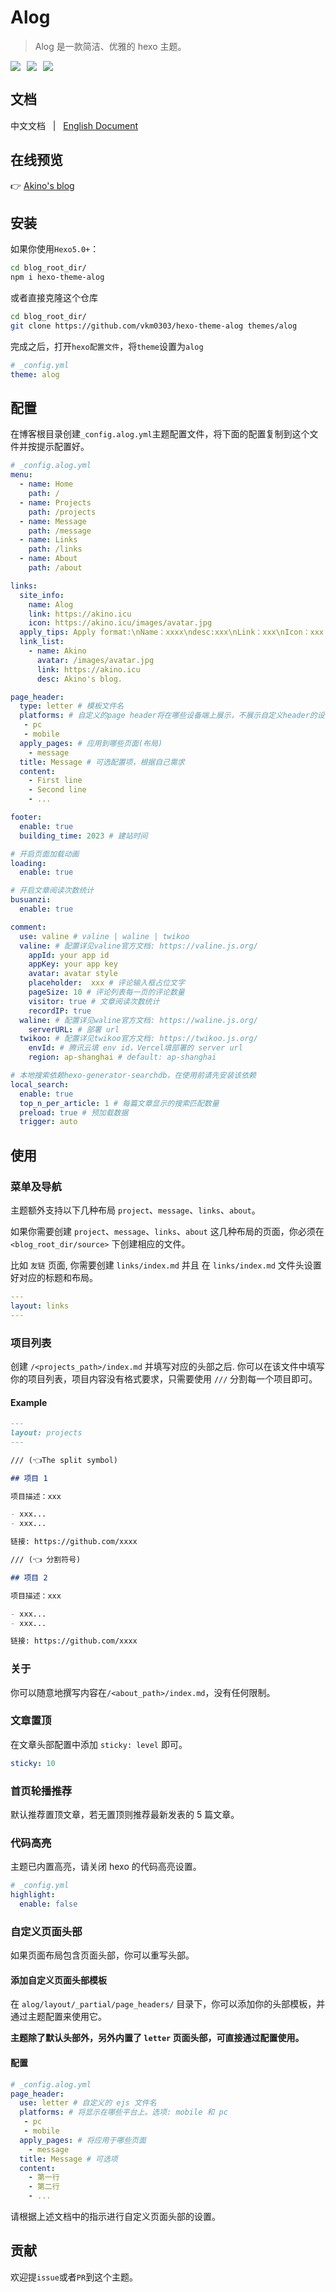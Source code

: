 # Alog

> Alog 是一款简洁、优雅的 hexo 主题。

<div style="display: flex;">
  <img style="margin-right: 10px" src="https://img.shields.io/npm/v/hexo-theme-alog" />
  <img style="margin-right: 10px" src="https://img.shields.io/npm/dw/hexo-theme-alog"/>
  <img style="margin-right: 10px" src="https://img.shields.io/github/license/vkm0303/hexo-theme-alog"/>
</div>

## 文档

中文文档 &nbsp; | &nbsp; [English Document](/README.md)

## 在线预览

👉 <a href="https://akino.icu" target="_blank">Akino's blog</a>

## 安装

如果你使用`Hexo5.0+`：

```bash
cd blog_root_dir/
npm i hexo-theme-alog
```

或者直接克隆这个仓库

```bash
cd blog_root_dir/
git clone https://github.com/vkm0303/hexo-theme-alog themes/alog
```

完成之后，打开`hexo配置文件`，将`theme`设置为`alog`

```yml
# _config.yml
theme: alog
```

## 配置

在博客根目录创建`_config.alog.yml`主题配置文件，将下面的配置复制到这个文件并按提示配置好。

```yml
# _config.alog.yml
menu:
  - name: Home
    path: /
  - name: Projects
    path: /projects
  - name: Message
    path: /message
  - name: Links
    path: /links
  - name: About
    path: /about

links:
  site_info:
    name: Alog
    link: https://akino.icu
    icon: https://akino.icu/images/avatar.jpg
  apply_tips: Apply format:\nName：xxxx\ndesc:xxx\nLink：xxx\nIcon：xxx
  link_list:
    - name: Akino
      avatar: /images/avatar.jpg
      link: https://akino.icu
      desc: Akino's blog.

page_header: 
  type: letter # 模板文件名
  platforms: # 自定义的page header将在哪些设备端上展示，不展示自定义header的设备端将使用默认的page header
   - pc
   - mobile
  apply_pages: # 应用到哪些页面(布局)
    - message
  title: Message # 可选配置项，根据自己需求
  content:
    - First line
    - Second line
    - ...

footer:
  enable: true
  building_time: 2023 # 建站时间

# 开启页面加载动画
loading:
  enable: true

# 开启文章阅读次数统计
busuanzi:
  enable: true

comment:
  use: valine # valine | waline | twikoo
  valine: # 配置详见valine官方文档: https://valine.js.org/
    appId: your app id
    appKey: your app key
    avatar: avatar style
    placeholder:  xxx # 评论输入框占位文字
    pageSize: 10 # 评论列表每一页的评论数量
    visitor: true # 文章阅读次数统计
    recordIP: true
  waline: # 配置详见waline官方文档: https://waline.js.org/
    serverURL: # 部署 url
  twikoo: # 配置详见twikoo官方文档: https://twikoo.js.org/
    envId: # 腾讯云填 env id，Vercel填部署的 server url
    region: ap-shanghai # default: ap-shanghai

# 本地搜索依赖hexo-generator-searchdb，在使用前请先安装该依赖
local_search:
  enable: true
  top_n_per_article: 1 # 每篇文章显示的搜索匹配数量
  preload: true # 预加载数据
  trigger: auto
```

## 使用

### 菜单及导航

主题额外支持以下几种布局 `project`、`message`、`links`、`about`。

如果你需要创建 `project`、`message`、`links`、`about` 这几种布局的页面，你必须在 `<blog_root_dir/source>` 下创建相应的文件。

比如 `友链` 页面, 你需要创建 `links/index.md` 并且 在 `links/index.md` 文件头设置好对应的标题和布局。

```yml
---
layout: links
---
```

### 项目列表

创建 `/<projects_path>/index.md` 并填写对应的头部之后. 你可以在该文件中填写你的项目列表，项目内容没有格式要求，只需要使用 `///` 分割每一个项目即可。

#### Example

```md
---
layout: projects
---

/// (👈The split symbol)

## 项目 1

项目描述：xxx

- xxx...
- xxx...

链接: https://github.com/xxxx

/// (👈 分割符号)

## 项目 2

项目描述：xxx

- xxx...
- xxx...

链接: https://github.com/xxxx
```

### 关于

你可以随意地撰写内容在`/<about_path>/index.md`，没有任何限制。

### 文章置顶

在文章头部配置中添加 `sticky: level` 即可。

```yml
sticky: 10
```

### 首页轮播推荐

默认推荐置顶文章，若无置顶则推荐最新发表的 5 篇文章。

### 代码高亮

主题已内置高亮，请关闭 hexo 的代码高亮设置。

```yml
# _config.yml
highlight:
  enable: false
```

### 自定义页面头部

如果页面布局包含页面头部，你可以重写头部。

#### 添加自定义页面头部模板

在 `alog/layout/_partial/page_headers/` 目录下，你可以添加你的头部模板，并通过主题配置来使用它。

**主题除了默认头部外，另外内置了 `letter` 页面头部，可直接通过配置使用。**

#### 配置
```yml
# _config.alog.yml
page_header: 
  use: letter # 自定义的 ejs 文件名
  platforms: # 将显示在哪些平台上。选项: mobile 和 pc
   - pc
   - mobile
  apply_pages: # 将应用于哪些页面
    - message
  title: Message # 可选项
  content:
    - 第一行
    - 第二行
    - ...
```

请根据上述文档中的指示进行自定义页面头部的设置。

## 贡献

欢迎提`issue`或者`PR`到这个主题。
